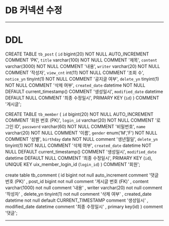# DB 커넥션 수정

---

# DDL
CREATE TABLE `tb_post` (
    `id`            bigint(20)    NOT NULL AUTO_INCREMENT COMMENT 'PK',
    `title`         varchar(100)  NOT NULL COMMENT '제목',
    `content`       varchar(3000) NOT NULL COMMENT '내용',
    `writer`        varchar(20)   NOT NULL COMMENT '작성자',
    `view_cnt`      int(11)       NOT NULL COMMENT '조회 수',
    `notice_yn`     tinyint(1)    NOT NULL COMMENT '공지글 여부',
    `delete_yn`     tinyint(1)    NOT NULL COMMENT '삭제 여부',
    `created_date`  datetime      NOT NULL DEFAULT current_timestamp() COMMENT '생성일시',
    `modified_date` datetime               DEFAULT NULL COMMENT '최종 수정일시',
    PRIMARY KEY (`id`)
) COMMENT '게시글';

CREATE TABLE `tb_member` (
  `id` bigint(20) NOT NULL AUTO_INCREMENT COMMENT '회원 번호 (PK)',
  `login_id` varchar(20) NOT NULL COMMENT '로그인 ID',
  `password` varchar(60) NOT NULL COMMENT '비밀번호',
  `name` varchar(20) NOT NULL COMMENT '이름',
  `gender` enum('M','F') NOT NULL COMMENT '성별',
  `birthday` date NOT NULL comment '생년월일',
  `delete_yn` tinyint(1) NOT NULL COMMENT '삭제 여부',
  `created_date` datetime NOT NULL DEFAULT current_timestamp() COMMENT '생성일시',
  `modified_date` datetime DEFAULT NULL COMMENT '최종 수정일시',
  PRIMARY KEY (`id`),
  UNIQUE KEY uix_member_login_id (`login_id`)
) COMMENT '회원';

create table tb_comment (
      id bigint not null auto_increment comment '댓글 번호 (PK)'
    , post_id bigint not null comment '게시글 번호 (FK)'
    , content varchar(1000) not null comment '내용'
    , writer varchar(20) not null comment '작성자'
    , delete_yn tinyint(1) not null comment '삭제 여부'
    , created_date datetime not null default CURRENT_TIMESTAMP comment '생성일시'
    , modified_date datetime comment '최종 수정일시'
    , primary key(id)
) comment '댓글';

---

# 
